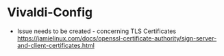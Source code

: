 # Vivaldi-Config

- Issue needs to be created - concerning TLS Certificates
https://jamielinux.com/docs/openssl-certificate-authority/sign-server-and-client-certificates.html
